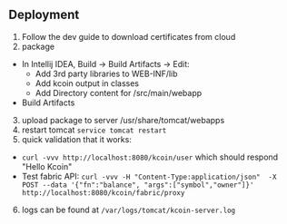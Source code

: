 ## Deployment

1. Follow the dev guide to download certificates from cloud
2. package
  - In Intellij IDEA, Build -> Build Artifacts -> Edit:
    - Add 3rd party libraries to WEB-INF/lib
    - Add kcoin output in classes
    - Add Directory content for /src/main/webapp
  - Build Artifacts
3. upload package to server /usr/share/tomcat/webapps
4. restart tomcat `service tomcat restart`
5. quick validation that it works:
  - `curl -vvv http://localhost:8080/kcoin/user` which should respond "Hello Kcoin"
  - Test fabric API: `curl -vvv -H "Content-Type:application/json"  -X POST --data '{"fn":"balance", "args":["symbol","owner"]}' http://localhost:8080/kcoin/fabric/proxy`
6. logs can be found at `/var/logs/tomcat/kcoin-server.log`